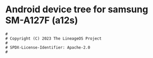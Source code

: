 # Android device tree for samsung SM-A127F (a12s)

```
#
# Copyright (C) 2023 The LineageOS Project
#
# SPDX-License-Identifier: Apache-2.0
#
```
